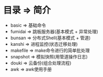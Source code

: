# 目录 => 简介
* basic => 基础命令
* fumidai => 跳板服务器(基本模式 + 异常处理)
* bunsan => 分布式Shell(基本模式 + 管道)
* kanshi => 进程监控(状态迁移处理)
* makefile => make命令进行的简单批处理
* snapshot => 模拟快照(用管道操作日志)
* douki => 云备份(组合处理流程)
* awk => awk使用手册
